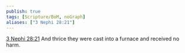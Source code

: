 ```yaml
---
publish: true
tags: [Scripture/BoM, noGraph]
aliases: ["3 Nephi 28:21"]
---
```

[3 Nephi 28:21](https://churchofjesuschrist.org/study/scriptures/bofm/3-ne/28?lang=eng&id=p21#p21) And thrice they were cast into a furnace and received no harm.
